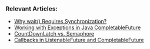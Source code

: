 
### Relevant Articles:
- [Why wait() Requires Synchronization?](https://www.baeldung.com/java-wait-necessary-synchronization)
- [Working with Exceptions in Java CompletableFuture](https://www.baeldung.com/java-exceptions-completablefuture)
- [CountDownLatch vs. Semaphore](https://www.baeldung.com/java-countdownlatch-vs-semaphore)
- [Callbacks in ListenableFuture and CompletableFuture](https://www.baeldung.com/java-callbacks-listenablefuture-completablefuture)
